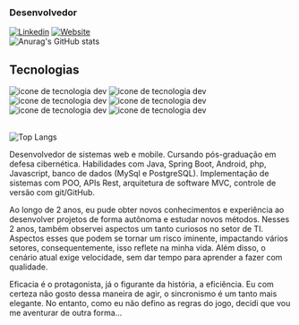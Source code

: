### Desenvolvedor

[![Linkedin](https://img.shields.io/badge/LinkedIn-0077B5?style=for-the-badge&logo=linkedin&logoColor=white)](https://www.linkedin.com/in/gabrielsilva17/)
[![Website](https://img.shields.io/badge/dev.to-0A0A0A?style=for-the-badge&logo=devdotto&logoColor=white)](https://my-profile-7.netlify.app/)<br>
![Anurag's GitHub stats](https://github-readme-stats.vercel.app/api?username=GabryelSilvah&show_icons=true&theme=radical)

## Tecnologias

<div>
       <img src="https://img.shields.io/badge/Java-ED8B00?style=for-the-badge&logo=openjdk&logoColor=white" alt="icone de tecnologia dev">
      <img src="https://img.shields.io/badge/PHP-777BB4?style=for-the-badge&logo=php&logoColor=white" alt="icone de tecnologia dev">
    <img src="https://img.shields.io/badge/JavaScript-F7DF1E?style=for-the-badge&logo=javascript&logoColor=black" alt="icone de tecnologia dev">
        <img src="https://img.shields.io/badge/MySQL-005C84?style=for-the-badge&logo=mysql&logoColor=white" alt="icone de tecnologia dev">  
           <img src="https://img.shields.io/badge/HTML5-E34F26?style=for-the-badge&logo=html5&logoColor=white" alt="icone de tecnologia dev"> <img src="https://img.shields.io/badge/CSS3-1572B6?style=for-the-badge&logo=css3&logoColor=white" alt="icone de tecnologia dev">
</div><br>

![Top Langs](https://github-readme-stats.vercel.app/api/top-langs/?username=GabryelSilvah&layout=compact)

<p>
Desenvolvedor de sistemas web e mobile. Cursando pós-graduação em defesa cibernética.
Habilidades com Java, Spring Boot, Android, php, Javascript, banco de dados (MySql e PostgreSQL). 
Implementação de sistemas com POO, APIs Rest, arquitetura de software MVC, controle de versão com git/GitHub.
      
Ao longo de 2 anos, eu pude obter novos conhecimentos e experiência ao desenvolver projetos de forma autônoma e estudar novos métodos.
Nesses 2 anos, também observei aspectos um tanto curiosos no setor de TI. Aspectos esses que podem se tornar um risco iminente, impactando vários setores, 
consequentemente, isso reflete na minha vida. Além disso, o cenário atual exige velocidade, sem dar tempo para aprender a fazer com qualidade.

Eficacia é o protagonista, já o figurante da história, a eficiência. Eu com certeza não gosto dessa maneira de agir, o sincronismo é um tanto mais elegante.
No entanto, como eu não defino as regras do jogo, decidi que vou me aventurar de outra forma...
</p>
   
</table>
